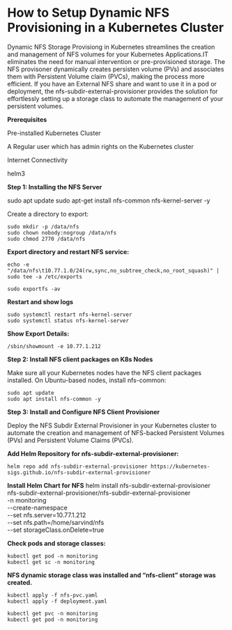 # How to Setup Dynamic NFS Provisioning in a Kubernetes Cluster

Dynamic NFS Storage Provisiong in Kubernetes streamlines the creation and management of NFS volumes for your Kubernetes Applications.IT eliminates the need for manual intervention or pre-provisioned storage.
The NFS provisoner dynamically creates persisten volume (PVs) and associates them with Persistent Volume claim (PVCs), making the process more efficient.
If you have an External NFS share and want to use it in a pod or deployment, the nfs-subdir-external-provisioner provides the solution for effortlessly setting up a storage class to automate the management of your persistent volumes.


**Prerequisites**

Pre-installed Kubernetes Cluster

A Regular user which has admin rights on the Kubernetes cluster

Internet Connectivity

helm3


**Step 1: Installing the NFS Server**

   sudo apt update
   sudo apt-get install nfs-common nfs-kernel-server -y

Create a directory to export:

    sudo mkdir -p /data/nfs
    sudo chown nobody:nogroup /data/nfs
    sudo chmod 2770 /data/nfs

**Export directory and restart NFS service:**

    echo -e "/data/nfs\t10.77.1.0/24(rw,sync,no_subtree_check,no_root_squash)" | sudo tee -a /etc/exports

    sudo exportfs -av

**Restart and show logs**

    sudo systemctl restart nfs-kernel-server
    sudo systemctl status nfs-kernel-server

**Show Export Details:**

    /sbin/showmount -e 10.77.1.212

**Step 2: Install NFS client packages on K8s Nodes**

Make sure all your Kubernetes nodes have the NFS client packages installed. On Ubuntu-based nodes, install nfs-common:

    sudo apt update
    sudo apt install nfs-common -y  

**Step 3: Install and Configure NFS Client Provisioner**

Deploy the NFS Subdir External Provisioner in your Kubernetes cluster to automate the creation and management of NFS-backed Persistent Volumes (PVs) and Persistent Volume Claims (PVCs).

**Add Helm Repository for nfs-subdir-external-provisioner:**

    helm repo add nfs-subdir-external-provisioner https://kubernetes-sigs.github.io/nfs-subdir-external-provisioner

**Install Helm Chart for NFS**
        helm install nfs-subdir-external-provisioner \
        nfs-subdir-external-provisioner/nfs-subdir-external-provisioner \
        -n monitoring \
        --create-namespace \
        --set nfs.server=10.77.1.212 \
        --set nfs.path=/home/sarvind/nfs \
        --set storageClass.onDelete=true

**Check pods and storage classes:**

    kubectl get pod -n monitoring
    kubectl get sc -n monitoring

**NFS dynamic storage class was installed and “nfs-client” storage was created.**

    kubectl apply -f nfs-pvc.yaml
    kubectl apply -f deployment.yaml

    kubectl get pvc -n monitoring
    kubectl get pod -n monitoring

    

